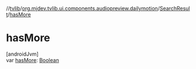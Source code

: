 //[tvlib](../../../index.md)/[org.mjdev.tvlib.ui.components.audiopreview.dailymotion](../index.md)/[SearchResult](index.md)/[hasMore](has-more.md)

# hasMore

[androidJvm]\
var [hasMore](has-more.md): [Boolean](https://kotlinlang.org/api/latest/jvm/stdlib/kotlin/-boolean/index.html)
